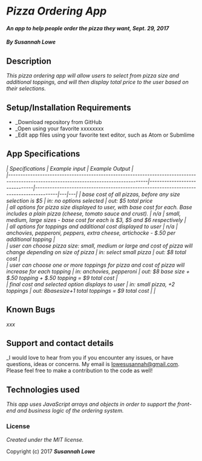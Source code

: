 # _Pizza Ordering App_

#### _An app to help people order the pizza they want, Sept. 29, 2017_

#### _**By Susannah Lowe**_

## Description

 _This pizza ordering app will allow users to select from pizza size and additional toppings, and will then display total price to the user based on their selections._

## Setup/Installation Requirements
  * _Download repository from GitHub
  * _Open using your favorite xxxxxxxx
  * _Edit app files using your favorite text editor, such as Atom or Submlime

## App Specifications

 _| Specifications                                                                                                                        | Example input                | Example Output                                                                        |   
|---------------------------------------------------------------------------------------------------------------------------------------|------------------------------|---------------------------------------------------------------------------------------|---|---|
| base cost of all pizzas, before any size selection is $5                                                                              | in: no options selected      | out: $5 total price                                                           
| all options for pizza size displayed to user, with base cost for each. Base includes a plain pizza (cheese, tomato sauce and crust).  | n/a                          | small, medium, large sizes - base cost for each is $3, $5 and $6 respectively         |  
| all options for toppings and additional cost displayed to user                                                                        | n/a                          | anchovies, pepperoni, peppers, extra cheese, artichocke - $.50 per additional topping |   
| user can choose pizza size: small, medium or large and cost of pizza will change depending on size of pizza                           | in: select small pizza       | out: $8 total cost                                                                    |   
| user can choose one or more toppings for pizza and cost of pizza will increase for each topping                                       | in: anchovies, pepperoni     | out: $8 base size + $.50 topping + $.50 topping = $9 total cost                       |   
| final cost and selected option displays to user                                                                                       | in: small pizza, +2 toppings | out: $8 base size +$1 total toppings = $9 total cost                                  |   |_


## Known Bugs
  _xxx_

## Support and contact details
   _I would love to hear from you if you encounter any issues, or have questions, ideas or concerns. My email is lowesusannah@gmail.com. Please feel free to make a contribution to the code as well!

## Technologies used
  _This app uses JavaScript arrays and objects in order to support the front-end and business logic of the ordering system._

### License
*Created under the MIT license.*

Copyright (c) 2017 **_Susannah Lowe_**
